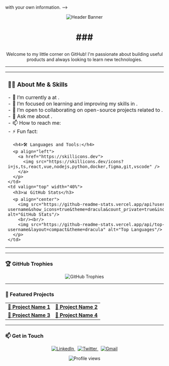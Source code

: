 with your own information.
-->

<p align="center">
  <img src="https://raw.githubusercontent.com/MartinHeinz/MartinHeinz/master/header.png" alt="Header Banner" />
</p>

<div align="center">

# ### <p>
  Welcome to my little corner on GitHub! I'm passionate about building useful products and always looking to learn new technologies.
</p>

</div>

---

<table>
  <tr>
    <td valign="top" width="60%">
      <h3>👨‍💻 About Me & Skills</h3>
      <p>
        - 🔭 I’m currently a <strong></strong> at <strong></strong>.
        <br>
        - 🌱 I’m focused on learning and improving my skills in <strong></strong>.
        <br>
        - 👯 I’m open to collaborating on open-source projects related to <strong></strong>.
        <br>
        - 💬 Ask me about <strong></strong>.
        <br>
        - 📫 How to reach me: <a href="mailto:"><strong></strong></a>
        <br>
        - ⚡ Fun fact: </p>

      <h4>🛠️ Languages and Tools:</h4>
      <p align="left">
        <a href="https://skillicons.dev">
          <img src="https://skillicons.dev/icons?i=js,ts,react,vue,nodejs,python,docker,figma,git,vscode" />
        </a>
      </p>
    </td>
    <td valign="top" width="40%">
      <h3>📊 GitHub Stats</h3>
      <p align="center">
        <img src="https://github-readme-stats.vercel.app/api?username=your-username&show_icons=true&theme=dracula&count_private=true&include_all_commits=true" alt="GitHub Stats"/>
        <br/><br/>
        <img src="https://github-readme-stats.vercel.app/api/top-langs/?username=your-username&layout=compact&theme=dracula" alt="Top Languages"/>
      </p>
    </td>
  </tr>
</table>

---

### 🏆 GitHub Trophies

<p align="center">
  <img src="https://github-profile-trophy.vercel.app/?username=your-username&theme=dracula&column=7" alt="GitHub Trophies"/>
</p>

---

### 🚀 Featured Projects

<table width="100%">
  <tr>
    <td width="50%" valign="top">
      <a href=""><strong>🚀 Project Name 1</strong></a>
      <br>
      <em></em>
    </td>
    <td width="50%" valign="top">
      <a href=""><strong>🚀 Project Name 2</strong></a>
      <br>
      <em></em>
    </td>
  </tr>
  <tr>
    <td width="50%" valign="top">
      <a href=""><strong>🚀 Project Name 3</strong></a>
      <br>
      <em></em>
    </td>
    <td width="50%" valign="top">
      <a href=""><strong>🚀 Project Name 4</strong></a>
      <br>
      <em></em>
    </td>
  </tr>
</table>

---

### 📫 Get in Touch

<p align="center">
  <a href="https://www.linkedin.com/in/">
    <img src="https://img.shields.io/badge/LinkedIn-0077B5?style=for-the-badge&logo=linkedin&logoColor=white" alt="LinkedIn"/>
  </a>
  &nbsp;
  <a href="https://twitter.com/">
    <img src="https://img.shields.io/badge/Twitter-1DA1F2?style=for-the-badge&logo=twitter&logoColor=white" alt="Twitter"/>
  </a>
  &nbsp;
  <a href="mailto:">
    <img src="https://img.shields.io/badge/Gmail-D14836?style=for-the-badge&logo=gmail&logoColor=white" alt="Gmail"/>
  </a>
</p>

<p align="center">
  <img src="https://komarev.com/ghpvc/?username=your-username&color=blueviolet&style=flat-square" alt="Profile views"/>
</p>
